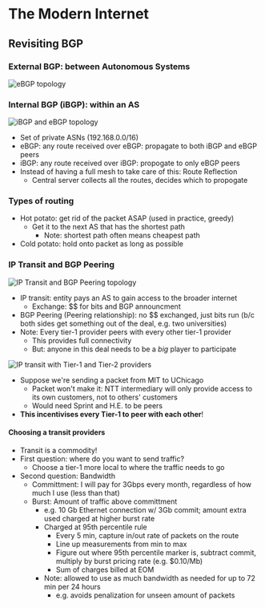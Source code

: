 # The Modern Internet

## Revisiting BGP

### External BGP: between Autonomous Systems

![eBGP topology](/notes/images/cs249i/2023-01-09-ebgp.jpg)

### Internal BGP (iBGP): within an AS

![iBGP and eBGP topology](/notes/images/cs249i/2023-01-09-ibgp.jpg)

* Set of private ASNs (192.168.0.0/16)
* eBGP: any route received over eBGP: propagate to both iBGP and eBGP peers
* iBGP: any route received over iBGP: propogate to only eBGP peers
* Instead of having a full mesh to take care of this: Route Reflection
    - Central server collects all the routes, decides which to propogate

### Types of routing

* Hot potato: get rid of the packet ASAP (used in practice, greedy)
    - Get it to the next AS that has the shortest path
        - Note: shortest path often means cheapest path
* Cold potato: hold onto packet as long as possible

### IP Transit and BGP Peering

![IP Transit and BGP Peering topology](/notes/images/cs249i/2023-01-09-ip-transit-bgp-peering.jpg)

* IP transit: entity pays an AS to gain access to the broader internet
    - Exchange: $$ for bits and BGP announcment
* BGP Peering (Peering relationship): no $$ exchanged, just bits run (b/c both sides get something out of the deal, e.g. two universities)
* Note: Every tier-1 provider peers with every other tier-1 provider
    - This provides full connectivity
    - But: anyone in this deal needs to be a *big* player to participate

![IP transit with Tier-1 and Tier-2 providers](/notes/images/cs249i/2023-01-09-t2-transit.jpg)

* Suppose we're sending a packet from MIT to UChicago
    - Packet won't make it: NTT intermediary will only provide access to its own customers, not to others' customers
    - Would need Sprint and H.E. to be peers
* **This incentivises every Tier-1 to peer with each other**!

#### Choosing a transit providers

* Transit is a commodity!
* First question: where do you want to send traffic?
    - Choose a tier-1 more local to where the traffic needs to go
* Second question: Bandwidth
    - Committment: I will pay for 3Gbps every month, regardless of how much I use (less than that)
    - Burst: Amount of traffic above committment
        - e.g. 10 Gb Ethernet connection w/ 3Gb commit; amount extra used charged at higher burst rate
        - Charged at 95th percentile rule
            - Every 5 min, capture in/out rate of packets on the route
            - Line up measurements from min to max
            - Figure out where 95th percentile marker is, subtract commit, multiply by burst pricing rate (e.g. $0.10/Mb)
            - Sum of charges billed at EOM
        - Note: allowed to use as much bandwidth as needed for up to 72 min per 24 hours
            - e.g. avoids penalization for unseen amount of packets